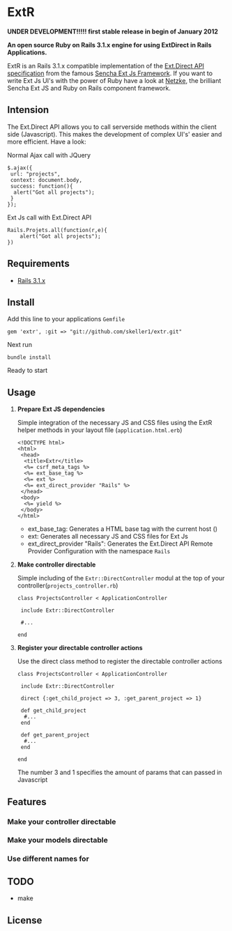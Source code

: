 # __ExtR__


__UNDER DEVELOPMENT!!!!! first stable release in begin of January 2012__

__An open source Ruby on Rails 3.1.x engine for using ExtDirect in Rails Applications.__

ExtR is an Rails 3.1.x compatible implementation of the [Ext.Direct API specification](http://bla.de) from the famous [Sencha Ext Js Framework](http://www.sencha.com/). If you want to write Ext Js UI's with the power of Ruby have a look at [Netzke](http://netzke.org/), the brilliant Sencha Ext JS and Ruby on Rails component framework.






## Intension

The Ext.Direct API allows you to call serverside methods within the client side (Javascript). This makes the development of complex UI's' easier and more efficient. Have a look:


Normal Ajax call with JQuery

    $.ajax({
     url: "projects",
     context: document.body,
     success: function(){
      alert("Got all projects");
     }
    });


Ext Js call with Ext.Direct API

    Rails.Projets.all(function(r,e){
        alert("Got all projects");
    })


## Requirements

* [Rails 3.1.x](http://github.com/rails/rails)


## Install

Add this line to your applications `Gemfile`

    gem 'extr', :git => "git://github.com/skeller1/extr.git"

Next run

    bundle install

Ready to start


## Usage

1.  __Prepare Ext JS dependencies__

    Simple integration of the necessary JS and CSS files using the ExtR helper methods in your layout file (`application.html.erb`)

        <!DOCTYPE html>
        <html>
         <head>
          <title>Extr</title>
          <%= csrf_meta_tags %>
          <%= ext_base_tag %>
          <%= ext %>
          <%= ext_direct_provider "Rails" %>
         </head>
         <body>
          <%= yield %>
         </body>
        </html>

    -   ext_base_tag: Generates a HTML base tag with the current host (<base href="http://mydomain:portnumber" />)
    -   ext: Generates all necessary JS and CSS files for Ext Js
    -   ext_direct_provider "Rails": Generates the Ext.Direct API Remote Provider Configuration with the namespace `Rails`


2.  __Make controller directable__

    Simple including of the `Extr::DirectController` modul at the top of your controller(`projects_controller.rb`)

        class ProjectsController < ApplicationController

         include Extr::DirectController

         #...

        end


3.  __Register your directable controller actions__

    Use the direct class method to register the directable controller actions

        class ProjectsController < ApplicationController

         include Extr::DirectController

         direct {:get_child_project => 3, :get_parent_project => 1}

         def get_child_project
          #...
         end

         def get_parent_project
          #...
         end

        end


    The number 3 and 1 specifies the amount of params that can passed in Javascript


## Features


### Make your controller directable

### Make your models directable

### Use different names for

## TODO

* make

## License

